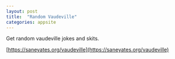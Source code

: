 ```yaml
---
layout: post
title:  "Random Vaudeville"
categories: appsite
---
```

Get random vaudeville jokes and skits.

[https://saneyates.org/vaudeville](https://saneyates.org/vaudeville)
